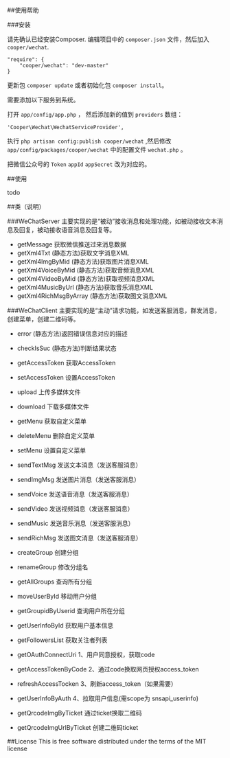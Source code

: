 

##使用帮助

###安装

请先确认已经安装Composer. 编辑项目中的 `composer.json` 文件，然后加入 `cooper/wechat`.

```
"require": {
	"cooper/wechat": "dev-master"
}
```

更新包 `composer update` 或者初始化包 `composer install`。

需要添加以下服务到系统。

打开 `app/config/app.php` ， 然后添加新的值到 `providers` 数组：

```
'Cooper\Wechat\WechatServiceProvider',
```

执行 `php artisan config:publish cooper/wechat` ,然后修改 `app/config/packages/cooper/wechat` 中的配置文件 `wechat.php` 。

把微信公众号的 `Token` `appId` `appSecret` 改为对应的。

##使用

todo

##类（说明）

###WeChatServer 主要实现的是“被动”接收消息和处理功能，如被动接收文本消息及回复，被动接收语音消息及回复等。

* getMessage 获取微信推送过来消息数据
* getXml4Txt (静态方法)获取文字消息XML
* getXml4ImgByMid (静态方法)获取图片消息XML
* getXml4VoiceByMid (静态方法)获取音频消息XML
* getXml4VideoByMid (静态方法)获取视频消息XML
* getXml4MusicByUrl (静态方法)获取音乐消息XML
* getXml4RichMsgByArray (静态方法)获取图文消息XML


###WeChatClient 主要实现的是“主动”请求功能，如发送客服消息，群发消息，创建菜单，创建二维码等。

* error (静态方法)返回错误信息对应的描述
* checkIsSuc (静态方法)判断结果状态
* getAccessToken 获取AccessToken
* setAccessToken 设置AccessToken
* upload 上传多媒体文件
* download 下载多媒体文件
* getMenu 获取自定义菜单
* deleteMenu 删除自定义菜单
* setMenu 设置自定义菜单
* sendTextMsg 发送文本消息（发送客服消息）
* sendImgMsg 发送图片消息（发送客服消息）
* sendVoice 发送语音消息（发送客服消息）
* sendVideo 发送视频消息（发送客服消息）
* sendMusic 发送音乐消息（发送客服消息）
* sendRichMsg 发送图文消息（发送客服消息）
* createGroup 创建分组
* renameGroup 修改分组名
* getAllGroups 查询所有分组
* moveUserById 移动用户分组
* getGroupidByUserid 查询用户所在分组
* getUserInfoById 获取用户基本信息
* getFollowersList 获取关注者列表

* getOAuthConnectUri 1、用户同意授权，获取code
* getAccessTokenByCode 2、通过code换取网页授权access_token
* refreshAccessTocken 3、刷新access_token（如果需要）
* getUserInfoByAuth 4、拉取用户信息(需scope为 snsapi_userinfo)

* getQrcodeImgByTicket 通过ticket换取二维码
* getQrcodeImgUrlByTicket 创建二维码ticket


##License
This is free software distributed under the terms of the MIT license